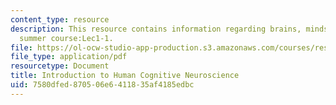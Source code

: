 ```yaml
---
content_type: resource
description: This resource contains information regarding brains, minds and machines
  summer course:Lec1-1.
file: https://ol-ocw-studio-app-production.s3.amazonaws.com/courses/res-9-003-brains-minds-and-machines-summer-course-summer-2015/7580dfed870506e6411835af4185edbc_MITRES_9_003SUM15_Lec1-1.pdf
file_type: application/pdf
resourcetype: Document
title: Introduction to Human Cognitive Neuroscience
uid: 7580dfed-8705-06e6-4118-35af4185edbc
---
```

